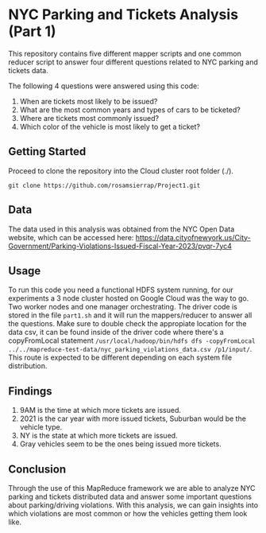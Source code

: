 # NYC Parking and Tickets Analysis (Part 1)

This repository contains five different mapper scripts and one common reducer script to answer four different questions related to NYC parking and tickets data.

The following 4 questions were answered using this code:

1. When are tickets most likely to be issued?
2. What are the most common years and types of cars to be ticketed?
3. Where are tickets most commonly issued?
4. Which color of the vehicle is most likely to get a ticket?

## Getting Started

Proceed to clone the repository into the Cloud cluster root folder (./).

`git clone https://github.com/rosamsierrap/Project1.git`


## Data

The data used in this analysis was obtained from the NYC Open Data website, which can be accessed here: https://data.cityofnewyork.us/City-Government/Parking-Violations-Issued-Fiscal-Year-2023/pvqr-7yc4

## Usage

To run this code you need a functional HDFS system running, for our experiments a 3 node cluster hosted on Google Cloud was the way to go. Two worker nodes and one manager orchestrating.
The driver code is stored in the file `part1.sh` and it will run the mappers/reducer to answer all the questions. Make sure to double check the appropiate location for the data csv, it can be found
inside of the driver code where there's a copyFromLocal statement `/usr/local/hadoop/bin/hdfs dfs -copyFromLocal ../../mapreduce-test-data/nyc_parking_violations_data.csv /p1/input/`. 
This route is expected to be different depending on each system file distribution. 

## Findings

1. 9AM is the time at which more tickets are issued.
2. 2021 is the car year with more issued tickets, Suburban would be the vehicle type.
3. NY is the state at which more tickets are issued.
4. Gray vehicles seem to be the ones being issued more tickets.

## Conclusion 

Through the use of this MapReduce framework we are able to analyze NYC parking and tickets distributed data and answer some important questions about parking/driving violations. With this analysis, we can gain insights into which violations are most common or how the vehicles getting them look like.

